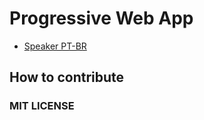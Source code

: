 # Progressive Web App

* [Speaker PT-BR](https://docs.google.com/presentation/d/1j7HC3wfjhnEJYXAlph4MokQmKkS3lLH84uCifDZ9kno/edit?usp=sharing)

## How to contribute


### MIT LICENSE
